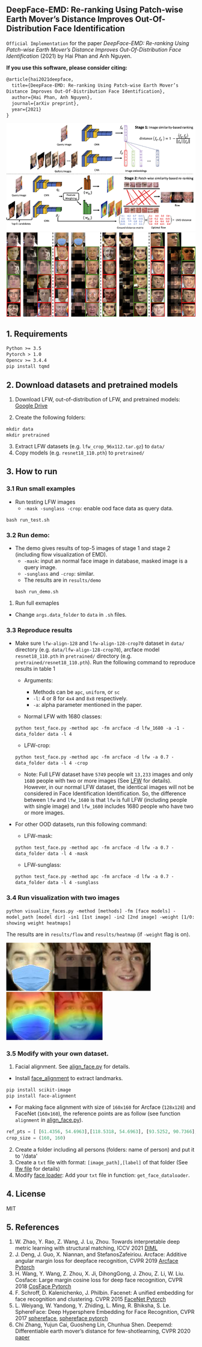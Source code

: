## DeepFace-EMD: Re-ranking Using Patch-wise Earth Mover’s Distance Improves Out-Of-Distribution Face Identification

`Official Implementation` for the paper _DeepFace-EMD: Re-ranking Using Patch-wise Earth Mover’s Distance Improves Out-Of-Distribution Face Identification_ (2021) by Hai Phan and Anh Nguyen.

**If you use this software, please consider citing:**

    @article{hai2021deepface,
      title={DeepFace-EMD: Re-ranking Using Patch-wise Earth Mover’s Distance Improves Out-Of-Distribution Face Identification},
      author={Hai Phan, Anh Nguyen},
      journal={arXiv preprint},
      year={2021}
    }

![](figs/framework.png) 
![](figs/results.png) 

## 1. Requirements
```
Python >= 3.5
Pytorch > 1.0
Opencv >= 3.4.4
pip install tqmd
```

## 2. Download datasets and pretrained models

1. Download LFW, out-of-distribution of LFW, and pretrained models: [Google Drive](https://drive.google.com/drive/folders/1hoyO7IWaIx2Km-pe4-Sn2D_uTFNLC7Ph?usp=sharing)

2. Create the following folders:

```
mkdir data
mkdir pretrained
```

3. Extract LFW datasets (e.g. `lfw_crop_96x112.tar.gz`) to `data/`
4. Copy models (e.g. `resnet18_110.pth`) to `pretrained/` 

## 3. How to run 
 
### 3.1 Run small examples
- Run testing LFW images
  +  `-mask -sunglass -crop`: enable ood face data as query data.
```
bash run_test.sh
```

### 3.2 Run demo: 
- The demo gives results of top-5 images of stage 1 and stage 2 (including flow visualization of EMD).
  + `-mask`: input an normal face image in database, masked image is a query image.
  + `-sunglass` and `-crop`: similar.   
  + The results are in `results/demo`
  ```
  bash run_demo.sh
  ```
1. Run full exmaples

- Change `args.data_folder` to `data` in `.sh` files.

### 3.3 Reproduce results
- Make sure `lfw-align-128` and `lfw-align-128-crop70` dataset in `data/` directory (e.g. `data/lfw-align-128-crop70`), arcface model `resnet18_110.pth` in `pretrained/` directory (e.g. `pretrained/resnet18_110.pth`). Run the following command to reproduce results in table 1
  + Arguments: 
      + Methods can be `apc`, `uniform`, or `sc`
      + `-l`: 4 or 8 for `4x4` and `8x8` respectively.
      + `-a`: alpha parameter mentioned in the paper.

  + Normal LFW with 1680 classes:
  ```
  python test_face.py -method apc -fm arcface -d lfw_1680 -a -1 -data_folder data -l 4
  ```
  + LFW-crop:
  ```
  python test_face.py -method apc -fm arcface -d lfw -a 0.7 -data_folder data -l 4 -crop 
  ```
  * Note: Full LFW dataset have `5749` people wit `13,233` images and only `1680` people with two or more images (See [LFW](http://vis-www.cs.umass.edu/lfw/) for details). However, in our normal LFW dataset, the identical images will not be considered in Face Identification Identification. So, the difference between `lfw` and `lfw_1680` is that `lfw` is full LFW (including people with single image) and `lfw_1680` includes 1680 people who have two or more images.     

- For other OOD datasets, run this following command:
  + LFW-mask:
  ```
  python test_face.py -method apc -fm arcface -d lfw -a 0.7 -data_folder data -l 4 -mask 
  ```
  + LFW-sunglass:
  ```
  python test_face.py -method apc -fm arcface -d lfw -a 0.7 -data_folder data -l 4 -sunglass 
  ```

### 3.4 Run visualization with two images

```
python visualize_faces.py -method [methods] -fm [face models] -model_path [model dir] -in1 [1st image] -in2 [2nd image] -weight [1/0: showing weight heatmaps] 
```
The results are in `results/flow` and `results/heatmap` (if `-weight` flag is on).

![](results/flows/daniel_radcliffe_flow_face.jpg) 
![](results/heatmap/daniel_radcliffe_heatmap_face.jpg) 

### 3.5 Modify with your own dataset.
1. Facial alignment. See [align_face.py](alignment/align_face.py) for details.
- Install [face_alignment](https://github.com/1adrianb/face-alignment) to extract landmarks. 
```
pip install scikit-image
pip install face-alignment
```
- For making face alignment with size of `160x160` for Arcface (`128x128`) and FaceNet (`160x160`), the reference points are as follow (see function `alignment` in [align_face.py](alignment/align_face.py)).
```python
ref_pts = [ [61.4356, 54.6963],[118.5318, 54.6963], [93.5252, 90.7366],[68.5493, 122.3655],[110.7299, 122.3641]]
crop_size = (160, 160)
```

2. Create a folder including all persons (folders: name of person) and put it to '/data' 
3. Create a `txt` file with format: `[image_path],[label]` of that folder (See [lfw file](data_files/full/lfw_128.txt) for details)
4. Modify [face loader](data_loader/facedata_loader.py): Add your `txt` file in function: `get_face_dataloader`. 

## 4. License
MIT

## 5. References
1. W. Zhao, Y. Rao, Z. Wang, J. Lu, Zhou. Towards interpretable deep metric learning with structural matching, ICCV 2021 [DIML](https://github.com/wl-zhao/DIML)
2. J.  Deng,   J. Guo,   X. Niannan,   and   StefanosZafeiriou.   Arcface:  Additive angular margin loss for deepface recognition, CVPR 2019 [Arcface Pytorch](https://github.com/ronghuaiyang/arcface-pytorch)
3. H.  Wang,  Y. Wang,  Z. Zhou,  X. Ji,  DihongGong,  J. Zhou,  Z. Li,  W. Liu.   Cosface: Large margin cosine loss for deep face recognition, CVPR 2018 [CosFace Pytorch](https://github.com/MuggleWang/CosFace_pytorch)
4. F. Schroff,  D. Kalenichenko, J. Philbin. Facenet: A unified embedding for face recognition and clustering. CVPR 2015 [FaceNet Pytorch](https://github.com/timesler/facenet-pytorch)
5. L. Weiyang, W. Yandong, Y. Zhiding, L. Ming, R. Bhiksha, S. Le. SphereFace: Deep Hypersphere Embedding for Face Recognition, CVPR 2017 [sphereface](https://github.com/wy1iu/sphereface), [sphereface pytorch](https://github.com/clcarwin/sphereface_pytorch)
6. Chi Zhang, Yujun Cai, Guosheng Lin, Chunhua Shen. Deepemd: Differentiable earth mover’s distance for few-shotlearning, CVPR 2020 [paper](https://arxiv.org/pdf/2003.06777.pdf)
